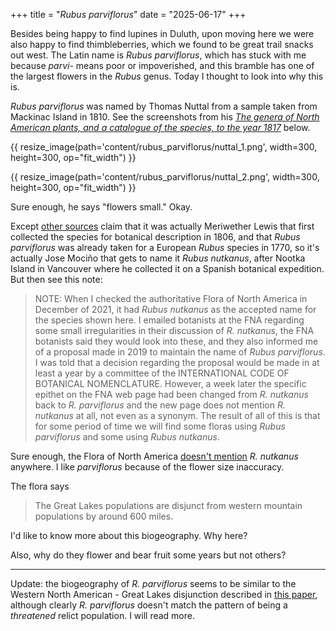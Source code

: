 +++
title = "*Rubus parviflorus*"
date = "2025-06-17"
+++

Besides being happy to find lupines in Duluth, upon moving here we were also
happy to find thimbleberries, which we found to be great trail snacks out west.
The Latin name is *Rubus parviflorus*, which has stuck with me because *parvi-*
means poor or impoverished, and this bramble has one of the largest flowers in
the *Rubus* genus. Today I thought to look into why this is.

*Rubus parviflorus* was named by Thomas Nuttal from a sample taken from Mackinac
Island in 1810. See the screenshots from his [*The genera of North American
plants, and a catalogue of the species, to the year
1817*](https://archive.org/details/mobot31753002739768/page/309/mode/2up)
below.

{{ resize_image(path='content/rubus_parviflorus/nuttal_1.png', width=300, height=300, op="fit_width") }}

{{ resize_image(path='content/rubus_parviflorus/nuttal_2.png', width=300, height=300, op="fit_width") }}

Sure enough, he says "flowers small." Okay.

Except [other
sources](https://www.swcoloradowildflowers.com/White%20Enlarged%20Photo%20Pages/rubus.htm)
claim that it was actually Meriwether Lewis that first collected the species
for botanical description in 1806, and that *Rubus parviflorus* was already
taken for a European *Rubus* species in 1770, so it's actually Jose Mociño that
gets to name it *Rubus nutkanus*, after Nootka Island in Vancouver where he
collected it on a Spanish botanical expedition. But then see this note:

> NOTE: When I checked the authoritative Flora of North America in December of
> 2021, it had *Rubus nutkanus* as the accepted name for the species shown here.
> I emailed botanists at the FNA regarding some small irregularities in their
> discussion of *R. nutkanus*, the FNA botanists said they would look into these,
> and they also informed me of a proposal made in 2019 to maintain the name of
> *Rubus parviflorus*. I was told that a decision regarding the proposal would be
> made in at least a year by a committee of the INTERNATIONAL CODE OF BOTANICAL
> NOMENCLATURE. However, a week later the specific epithet on the FNA web page
> had been changed from *R. nutkanus* back to *R. parviflorus* and the new page
> does not mention *R. nutkanus* at all, not even as a synonym. The result of all
> of this is that for some period of time we will find some floras using *Rubus
> parviflorus* and some using *Rubus nutkanus*.

Sure enough, the Flora of North America [doesn't
mention](https://floranorthamerica.org/Rubus_parviflorus) *R. nutkanus*
anywhere. I like *parviflorus* because of the flower size inaccuracy.

The flora says

>  The Great Lakes populations are disjunct from western mountain populations
>  by around 600 miles.

I'd like to know more about this biogeography. Why here?

Also, why do they flower and bear fruit some years but not others?

----

Update: the biogeography of *R. parviflorus* seems to be similar to the Western
North American - Great Lakes disjunction described in [this
paper](https://www.journals.uchicago.edu/doi/abs/10.1086/721653?journalCode=ijps),
although clearly *R. parviflorus* doesn't match the pattern of being a
*threatened* relict population. I will read more.
